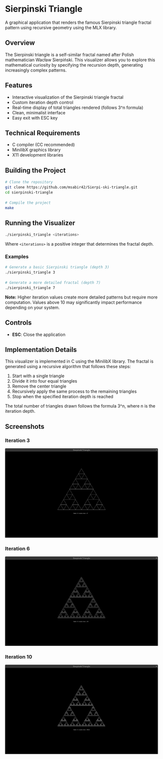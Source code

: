 # Sierpinski Triangle 

A graphical application that renders the famous Sierpinski triangle fractal pattern using recursive geometry using the MLX library.

## Overview

The Sierpinski triangle is a self-similar fractal named after Polish mathematician Wacław Sierpiński. This visualizer allows you to explore this mathematical curiosity by specifying the recursion depth, generating increasingly complex patterns.

## Features

- Interactive visualization of the Sierpinski triangle fractal
- Custom iteration depth control
- Real-time display of total triangles rendered (follows 3^n formula)
- Clean, minimalist interface
- Easy exit with ESC key

## Technical Requirements

- C compiler (CC recommended)
- MinilibX graphics library
- X11 development libraries

## Building the Project

```bash
# Clone the repository
git clone https://github.com/msabir42/Sierpi-ski-triangle.git
cd sierpinski-triangle

# Compile the project
make
```

## Running the Visualizer

```bash
./sierpinski_triangle <iterations>
```

Where `<iterations>` is a positive integer that determines the fractal depth.

### Examples

```bash
# Generate a basic Sierpinski triangle (depth 3)
./sierpinski_triangle 3

# Generate a more detailed fractal (depth 7)
./sierpinski_triangle 7
```

**Note:** Higher iteration values create more detailed patterns but require more computation. Values above 10 may significantly impact performance depending on your system.

## Controls

- **ESC**: Close the application

## Implementation Details

This visualizer is implemented in C using the MinilibX library. The fractal is generated using a recursive algorithm that follows these steps:

1. Start with a single triangle
2. Divide it into four equal triangles
3. Remove the center triangle
4. Recursively apply the same process to the remaining triangles
5. Stop when the specified iteration depth is reached

The total number of triangles drawn follows the formula 3^n, where n is the iteration depth.

## Screenshots

### Iteration 3
![Sierpinski Triangle at iteration 3](./screenshots/sierpinski_triangle_3.png)

### Iteration 6
![Sierpinski Triangle at iteration 5](./screenshots/sierpinski_triangle_5.png)

### Iteration 10
![Sierpinski Triangle at iteration 10](./screenshots/sierpinski_triangle_10.png)
